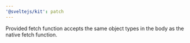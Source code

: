 ```yaml
---
'@sveltejs/kit': patch
---
```


Provided fetch function accepts the same object types in the body as the native fetch function.
